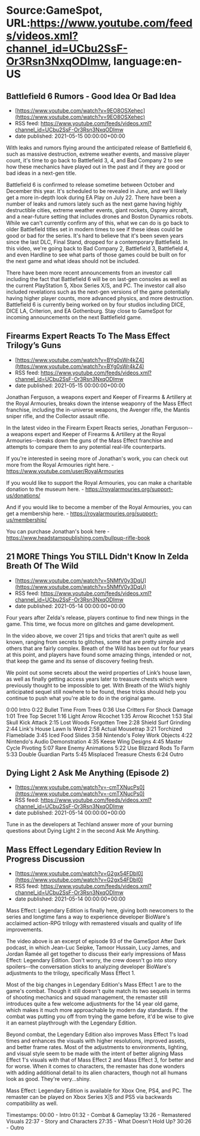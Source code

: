 # Source:GameSpot, URL:https://www.youtube.com/feeds/videos.xml?channel_id=UCbu2SsF-Or3Rsn3NxqODImw, language:en-US

## Battlefield 6 Rumors - Good Idea Or Bad Idea
 - [https://www.youtube.com/watch?v=9EO8OSXehec](https://www.youtube.com/watch?v=9EO8OSXehec)
 - RSS feed: https://www.youtube.com/feeds/videos.xml?channel_id=UCbu2SsF-Or3Rsn3NxqODImw
 - date published: 2021-05-15 00:00:00+00:00

With leaks and rumors flying around the anticipated release of Battlefield 6, such as massive destruction, extreme weather events, and massive player count, it's time to go back to Battlefield 3, 4, and Bad Company 2 to see how these mechanics have played out in the past and if they are good or bad ideas in a next-gen title. 

Battlefield 6 is confirmed to release sometime between October and December this year. It's scheduled to be revealed in June, and we'll likely get a more in-depth look during EA Play on July 22. There have been a number of leaks and rumors lately such as the next game having highly destructible cities, extreme weather events, giant rockets, Osprey aircraft, and a near-future setting that includes drones and Boston Dynamics robots. While we can't currently confirm any of this, what we can do is go back to older Battlefield titles set in modern times to see if these ideas could be good or bad for the series.
It's hard to believe that it's been seven years since the last DLC, Final Stand, dropped for a contemporary Battlefield. In this video, we're going back to Bad Company 2, Battlefield 3, Battlefield 4, and even Hardline to see what parts of those games could be built on for the next game and what ideas should not be included.

There have been more recent announcements from an investor call including the fact that Battlefield 6 will be on last-gen consoles as well as the current PlayStation 5, Xbox Series X/S, and PC. The investor call also included revelations such as the next-gen versions of the game potentially having higher player counts, more advanced physics, and more destruction. Battlefield 6 is currently being worked on by four studios including DICE, DICE LA, Criterion, and EA Gothenburg. Stay close to GameSpot for incoming announcements on the next Battlefield game.

## Firearms Expert Reacts To The Mass Effect Trilogy’s Guns
 - [https://www.youtube.com/watch?v=BYg0sWr4kZ4](https://www.youtube.com/watch?v=BYg0sWr4kZ4)
 - RSS feed: https://www.youtube.com/feeds/videos.xml?channel_id=UCbu2SsF-Or3Rsn3NxqODImw
 - date published: 2021-05-15 00:00:00+00:00

Jonathan Ferguson, a weapons expert and Keeper of Firearms & Artillery at the Royal Armouries, breaks down the intense weaponry of the Mass Effect franchise, including the in-universe weapons, the Avenger rifle, the Mantis sniper rifle, and the Collector assault rifle.

In the latest video in the Firearm Expert Reacts series, Jonathan Ferguson--a weapons expert and Keeper of Firearms & Artillery at the Royal Armouries--breaks down the guns of the Mass Effect franchise and attempts to compare them to any potential real-life counterparts.

If you're interested in seeing more of Jonathan's work, you can check out more from the Royal Armouries right here. - https://www.youtube.com/user/RoyalArmouries

If you would like to support the Royal Armouries, you can make a charitable donation to the museum here. - https://royalarmouries.org/support-us/donations/

And if you would like to become a member of the Royal Armouries, you can get a membership here. - https://royalarmouries.org/support-us/membership/

You can purchase Jonathan's book here - https://www.headstamppublishing.com/bullpup-rifle-book

## 21 MORE Things You STILL Didn't Know In Zelda Breath Of The Wild
 - [https://www.youtube.com/watch?v=5NMfV0y3DqU](https://www.youtube.com/watch?v=5NMfV0y3DqU)
 - RSS feed: https://www.youtube.com/feeds/videos.xml?channel_id=UCbu2SsF-Or3Rsn3NxqODImw
 - date published: 2021-05-14 00:00:00+00:00

Four years after Zelda's release, players continue to find new things in the game. This time, we focus more on glitches and game development.

In the video above, we cover 21 tips and tricks that aren’t quite as well known, ranging from secrets to glitches, some that are pretty simple and others that are fairly complex. Breath of the Wild has been out for four years at this point, and players have found some amazing things, intended or not, that keep the game and its sense of discovery feeling fresh. 

We point out some secrets about the weird properties of Link’s house lawn, as well as finally getting access years later to treasure chests which were previously thought to be impossible to get. With Breath of the Wild’s highly anticipated sequel still nowhere to be found, these tricks should help you continue to push what you're able to do in the original game.

0:00 Intro
0:22 Bullet Time From Trees
0:36 Use Critters For Shock Damage
1:01 Tree Top Secret
1:16 Light Arrow Ricochet
1:35 Arrow Ricochet
1:53 Stal Skull Kick Attack
2:15 Lost Woods Forgotten Tree
2:28 Shield Surf Grinding
2:44 Link's House Lawn Is Weird
2:58 Actual Mousetrap
3:21 Torchized Flameblade
3:45 Iced Food Slides
3:58 Nintendo's Foley Work Objects
4:22 Nintendo's Audio Demonstration
4:35 Keese Wing Designs
4:45 Master Cycle Pivoting
5:07 Rare Enemy Animations
5:22 Use Blizzard Rods To Farm
5:33 Double Guardian Parts
5:45 Misplaced Treasure Chests
6:24 Outro

## Dying Light 2 Ask Me Anything (Episode 2)
 - [https://www.youtube.com/watch?v=-cmTXNucPs0](https://www.youtube.com/watch?v=-cmTXNucPs0)
 - RSS feed: https://www.youtube.com/feeds/videos.xml?channel_id=UCbu2SsF-Or3Rsn3NxqODImw
 - date published: 2021-05-14 00:00:00+00:00

Tune in as the developers at Techland answer more of your burning questions about Dying Light 2 in the second Ask Me Anything.

## Mass Effect Legendary Edition Review In Progress Discussion
 - [https://www.youtube.com/watch?v=G2gx54FDbI0](https://www.youtube.com/watch?v=G2gx54FDbI0)
 - RSS feed: https://www.youtube.com/feeds/videos.xml?channel_id=UCbu2SsF-Or3Rsn3NxqODImw
 - date published: 2021-05-14 00:00:00+00:00

Mass Effect: Legendary Edition is finally here, giving both newcomers to the series and longtime fans a way to experience developer BioWare's acclaimed action-RPG trilogy with remastered visuals and quality of life improvements. 

The video above is an excerpt of episode 93 of the GameSpot After Dark podcast, in which Jean-Luc Seipke, Tamoor Hussain, Lucy James, and Jordan Ramée all get together to discuss their early impressions of Mass Effect: Legendary Edition. Don't worry, the crew doesn't go into story spoilers--the conversation sticks to analyzing developer BioWare's adjustments to the trilogy, specifically Mass Effect 1.

Most of the big changes in Legendary Edition's Mass Effect 1 are to the game's combat. Though it still doesn't quite match its two sequels in terms of shooting mechanics and squad management, the remaster still  introduces quite a few welcome adjustments for the 14 year old game, which makes it much more approachable by modern day standards. If the combat was putting you off from trying the game before, it'd be wise to give it an earnest playthrough with the Legendary Edition.

Beyond combat, the Legendary Edition also improves Mass Effect 1's load times and enhances the visuals with higher resolutions, improved assets, and better frame rates. Most of the adjustments to environments, lighting, and visual style seem to be made with the intent of better aligning Mass Effect 1's visuals with that of Mass Effect 2 and Mass Effect 3, for better and for worse. When it comes to characters, the remaster has done wonders with adding additional detail to its alien characters, though not all humans look as good. They're very...shiny.

Mass Effect: Legendary Edition is available for Xbox One, PS4, and PC. The remaster can be played on Xbox Series X|S and PS5 via backwards compatibility as well. 

Timestamps:
00:00 - Intro
01:32 - Combat & Gameplay
13:26 - Remastered Visuals
22:37 - Story and Characters
27:35 - What Doesn't Hold Up?
30:26 - Outro

